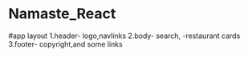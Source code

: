 # Namaste_React

#app layout
1.header-
logo,navlinks
2.body-
search,
-restaurant cards
3.footer-
copyright,and some links
